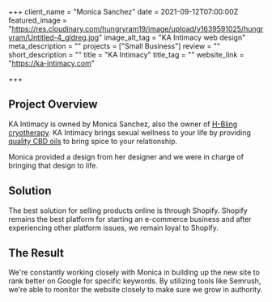 +++
client_name = "Monica Sanchez"
date = 2021-09-12T07:00:00Z
featured_image = "https://res.cloudinary.com/hungryram19/image/upload/v1639591025/hungryram/Untitled-4_gldreg.jpg"
image_alt_tag = "KA Intimacy web design"
meta_description = ""
projects = ["Small Business"]
review = ""
short_description = ""
title = "KA Intimacy"
title_tag = ""
website_link = "https://ka-intimacy.com"

+++
## Project Overview

KA Intimacy is owned by Monica Sanchez, also the owner of [H-Bling cryotherapy](https://h-bling.com/). KA Intimacy brings sexual wellness to your life by providing [quality CBD oils](https://ka-intimacy.com/collections/get-aroused) to bring spice to your relationship.

Monica provided a design from her designer and we were in charge of bringing that design to life.

## Solution

The best solution for selling products online is through Shopify. Shopify remains the best platform for starting an e-commerce business and after experiencing other platform issues, we remain loyal to Shopify.

## The Result

We're constantly working closely with Monica in building up the new site to rank better on Google for specific keywords. By utilizing tools like Semrush, we're able to monitor the website closely to make sure we grow in authority.